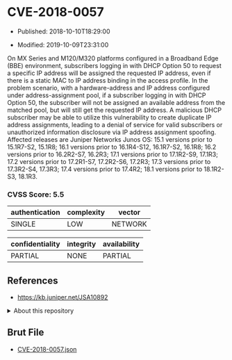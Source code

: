 # CVE-2018-0057

- Published: 2018-10-10T18:29:00

- Modified: 2019-10-09T23:31:00

On MX Series and M120/M320 platforms configured in a Broadband Edge (BBE) environment, subscribers logging in with DHCP Option 50 to request a specific IP address will be assigned the requested IP address, even if there is a static MAC to IP address binding in the access profile. In the problem scenario, with a hardware-address and IP address configured under address-assignment pool, if a subscriber logging in with DHCP Option 50, the subscriber will not be assigned an available address from the matched pool, but will still get the requested IP address. A malicious DHCP subscriber may be able to utilize this vulnerability to create duplicate IP address assignments, leading to a denial of service for valid subscribers or unauthorized information disclosure via IP address assignment spoofing. Affected releases are Juniper Networks Junos OS: 15.1 versions prior to 15.1R7-S2, 15.1R8; 16.1 versions prior to 16.1R4-S12, 16.1R7-S2, 16.1R8; 16.2 versions prior to 16.2R2-S7, 16.2R3; 17.1 versions prior to 17.1R2-S9, 17.1R3; 17.2 versions prior to 17.2R1-S7, 17.2R2-S6, 17.2R3; 17.3 versions prior to 17.3R2-S4, 17.3R3; 17.4 versions prior to 17.4R2; 18.1 versions prior to 18.1R2-S3, 18.1R3.

### CVSS Score: **5.5**

| authentication | complexity | vector |
| --- | --- | --- |
| SINGLE | LOW | NETWORK |

| confidentiality | integrity | availability |
| --- | --- | --- |
| PARTIAL | NONE | PARTIAL |

## References

* https://kb.juniper.net/JSA10892

<details>
<summary>About this repository</summary> 

  This repository is part of the project [Live Hack CVE](https://github.com/Live-Hack-CVE). Main website can be found [www.live-hack.org](https://www.live-hack.org) 
  
  Made by [Sn0wAlice](https://github.com/Sn0wAlice) for the people that care about security and need to have a feed of the latest CVEs. Hope you enjoy it, don't forget to star the repo and follow me on [Twitter](https://twitter.com/Sn0wAlice) and [Github](https://github.com/Sn0wAlice). And that is my [personnal website](https://www.alice-snow.me/)

  - [Home Page](https://github.com/Live-Hack-CVE)
  - [Framework](https://github.com/Live-Hack-CVE/cve-framework)
  - [CVE database](https://github.com/Live-Hack-CVE/full_database)
  - [Changelog](https://github.com/Live-Hack-CVE/Changelog)
</details>

## Brut File

* [CVE-2018-0057.json](https://raw.githubusercontent.com/Live-Hack-CVE/full_database/main/cves/2018/CVE-2018-0057.json)

